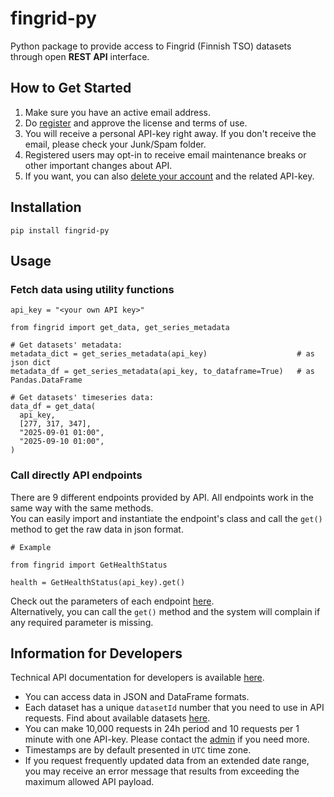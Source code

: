 # fingrid-py
Python package to provide access to Fingrid (Finnish TSO) datasets through open **REST API** interface.

## How to Get Started
1. Make sure you have an active email address.
2. Do [register](https://fingridavoindata.b2clogin.com/fingridavoindata.onmicrosoft.com/B2C_1A_signup_signin/api/CombinedSigninAndSignup/unified?local=signup&csrf_token=TzBZTGVyNjJSZUVsT3dJQjQvc2dCeGpJc2twM0h3N1c0WmsrMUFBUkF0VU00cUNvQ0tFR0E3c2pGVlF6SklzOXNxMTZlQllYZVFuellKUnlYVlFJY2c9PTsyMDI1LTA5LTI2VDE0OjUwOjA1LjY2NTM5MTNaO3FadS9DNS8vRGJhVmZ1NGpaTk1GY3c9PTt7Ik9yY2hlc3RyYXRpb25TdGVwIjoxfQ==&tx=StateProperties=eyJUSUQiOiI4ZTcyMmNiMS1jYjMyLTQzY2ItYTE2My1iMzA5NDBhMmI0NjcifQ&p=B2C_1A_signup_signin) and approve the license and terms of use. 
3. You will receive a personal API-key right away. If you don't receive the email, please check your Junk/Spam folder.
4. Registered users may opt-in to receive email maintenance breaks or other important changes about API.
5. If you want, you can also [delete your account](https://fingridavoindata.b2clogin.com/fingridavoindata.onmicrosoft.com/b2c_1a_signup_signin/oauth2/v2.0/authorize?client_id=a226de5e-0083-4ae3-8054-b0a65498f1d9&scope=openid%20profile%20offline_access&redirect_uri=https%3A%2F%2Fdata.fingrid.fi%2F&client-request-id=b4058e9e-28ed-431d-a83f-41646e648e41&response_mode=fragment&response_type=code&x-client-SKU=msal.js.browser&x-client-VER=2.38.4&client_info=1&code_challenge=bHfbRl36HXkYHpZM3CchqRP1SLJTDoaO2wPBloOYZEA&code_challenge_method=S256&nonce=e9cf8dd3-1939-4065-bc6c-2d57c4f5dc03&state=eyJpZCI6IjkyNDljODY5LWJhZGYtNDcyNi04YWJlLWUzMTI1ZWM4NzIyZCIsIm1ldGEiOnsiaW50ZXJhY3Rpb25UeXBlIjoicmVkaXJlY3QifX0%3D&ui_locales=en) and the related API-key.

## Installation
```
pip install fingrid-py
```

## Usage
### Fetch data using utility functions
```
api_key = "<your own API key>"

from fingrid import get_data, get_series_metadata

# Get datasets' metadata:
metadata_dict = get_series_metadata(api_key)                    # as json dict
metadata_df = get_series_metadata(api_key, to_dataframe=True)   # as Pandas.DataFrame

# Get datasets' timeseries data:
data_df = get_data(
  api_key,
  [277, 317, 347],
  "2025-09-01 01:00",
  "2025-09-10 01:00",
)
```

### Call directly API endpoints
There are 9 different endpoints provided by API. All endpoints work in the same way with the same methods. \
You can easily import and instantiate the endpoint's class and call the `get()` method to get the raw data in json format.
```
# Example

from fingrid import GetHealthStatus

health = GetHealthStatus(api_key).get()
```
Check out the parameters of each endpoint [here](https://developer-data.fingrid.fi/api-details#api=avoindata-api&operation=GetActiveNotifications).\
Alternatively, you can call the `get()` method and the system will complain if any required parameter is missing.

## Information for Developers
Technical API documentation for developers is available [here](https://data.fingrid.fi/en/instructions).

- You can access data in JSON and DataFrame formats.
- Each dataset has a unique `datasetId` number that you need to use in API requests. Find about available datasets [here](https://data.fingrid.fi/en/datasets).
- You can make 10,000 requests in 24h period and 10 requests per 1 minute with one API-key. Please contact the [admin](mailto:avoindata@fingrid.fi) if you need more.
- Timestamps are by default presented in `UTC` time zone.
- If you request frequently updated data from an extended date range, you may receive an error message that results from exceeding the maximum allowed API payload. 
